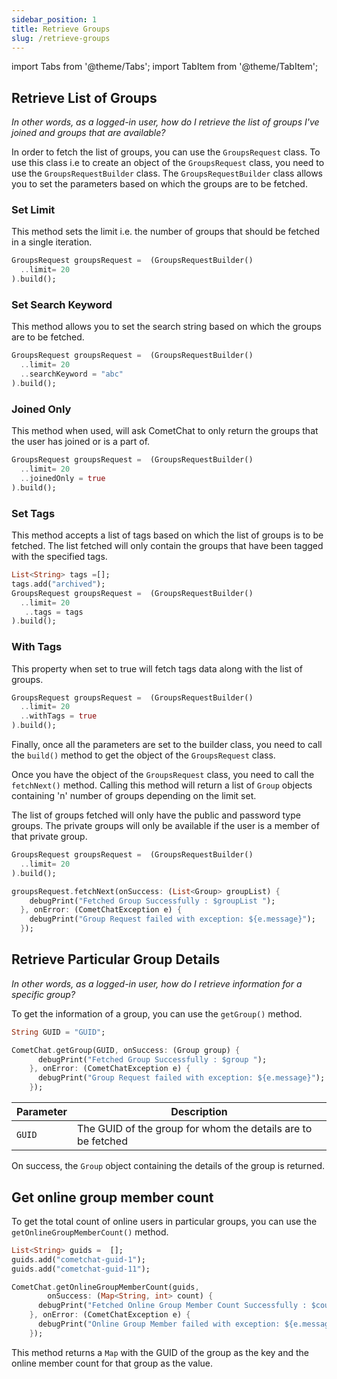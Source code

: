 ```yaml
---
sidebar_position: 1
title: Retrieve Groups
slug: /retrieve-groups
---
```


import Tabs from '@theme/Tabs';
import TabItem from '@theme/TabItem';

## Retrieve List of Groups

_In other words, as a logged-in user, how do I retrieve the list of groups I've joined and groups that are available?_

In order to fetch the list of groups, you can use the `GroupsRequest` class. To use this class i.e to create an object of the `GroupsRequest` class, you need to use the `GroupsRequestBuilder` class. The `GroupsRequestBuilder` class allows you to set the parameters based on which the groups are to be fetched.

### Set Limit

This method sets the limit i.e. the number of groups that should be fetched in a single iteration.


<Tabs>
<TabItem value="Dart" label="Dart">

  ```dart
GroupsRequest groupsRequest =  (GroupsRequestBuilder()
    ..limit= 20
  ).build();
  ```
</TabItem>
</Tabs>




### Set Search Keyword

This method allows you to set the search string based on which the groups are to be fetched.


<Tabs>
<TabItem value="Dart" label="Dart">

  ```dart
GroupsRequest groupsRequest =  (GroupsRequestBuilder()
    ..limit= 20
    ..searchKeyword = "abc"  
  ).build();  
  ```
</TabItem>
</Tabs>


### Joined Only

This method when used, will ask CometChat to only return the groups that the user has joined or is a part of.


<Tabs>
<TabItem value="Dart" label="Dart">

  ```dart
GroupsRequest groupsRequest =  (GroupsRequestBuilder()
    ..limit= 20
    ..joinedOnly = true
  ).build();
  ```
</TabItem>
</Tabs>



### Set Tags

This method accepts a list of tags based on which the list of groups is to be fetched. The list fetched will only contain the groups that have been tagged with the specified tags.


<Tabs>
<TabItem value="Dart" label="Dart">

  ```dart
List<String> tags =[];
tags.add("archived");
GroupsRequest groupsRequest =  (GroupsRequestBuilder()
    ..limit= 20
     ..tags = tags
  ).build();
  ```
</TabItem>
</Tabs>


### With Tags

This property when set to true will fetch tags data along with the list of groups.


<Tabs>
<TabItem value="Dart" label="Dart">

  ```dart
GroupsRequest groupsRequest =  (GroupsRequestBuilder()
    ..limit= 20
    ..withTags = true
  ).build();
  ```
</TabItem>
</Tabs>



Finally, once all the parameters are set to the builder class, you need to call the `build()` method to get the object of the `GroupsRequest` class.

Once you have the object of the `GroupsRequest` class, you need to call the `fetchNext()` method. Calling this method will return a list of `Group` objects containing 'n' number of groups depending on the limit set.

The list of groups fetched will only have the public and password type groups. The private groups will only be available if the user is a member of that private group.


<Tabs>
<TabItem value="Dart" label="Dart">

  ```dart
GroupsRequest groupsRequest =  (GroupsRequestBuilder()
    ..limit= 20
  ).build();

groupsRequest.fetchNext(onSuccess: (List<Group> groupList) {
      debugPrint("Fetched Group Successfully : $groupList ");
    }, onError: (CometChatException e) {
      debugPrint("Group Request failed with exception: ${e.message}");
    });
  ```
</TabItem>
</Tabs>



## Retrieve Particular Group Details

_In other words, as a logged-in user, how do I retrieve information for a specific group?_

To get the information of a group, you can use the `getGroup()` method.


<Tabs>
<TabItem value="Dart" label="Dart">

  ```dart
String GUID = "GUID";

CometChat.getGroup(GUID, onSuccess: (Group group) {
        debugPrint("Fetched Group Successfully : $group ");
      }, onError: (CometChatException e) {
        debugPrint("Group Request failed with exception: ${e.message}");
      });
  ```
</TabItem>
</Tabs>


| Parameter | Description | 
| ---- | ---- | 
| `GUID` | The GUID of the group for whom the details are to be fetched | 


On success, the `Group` object containing the details of the group is returned.

## Get online group member count

To get the total count of online users in particular groups, you can use the `getOnlineGroupMemberCount()` method.


<Tabs>
<TabItem value="Dart" label="Dart">

  ```dart
List<String> guids =  [];
guids.add("cometchat-guid-1");
guids.add("cometchat-guid-11");

CometChat.getOnlineGroupMemberCount(guids,
          onSuccess: (Map<String, int> count) {
        debugPrint("Fetched Online Group Member Count Successfully : $count ");
      }, onError: (CometChatException e) {
        debugPrint("Online Group Member failed with exception: ${e.message}");
      });
  ```
</TabItem>
</Tabs>


This method returns a `Map`  with the GUID of the group as the key and the online member count for that group as the value.